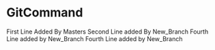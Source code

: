 # GitCommand

First Line Added By Masters
Second Line added By New_Branch
Fourth Line added by New_Branch
Fourth Line added by New_Branch
